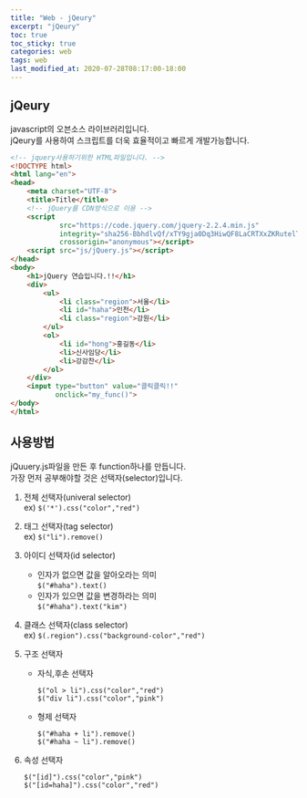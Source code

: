 ```yaml
---
title: "Web - jQeury"
excerpt: "jQeury"
toc: true
toc_sticky: true
categories: web
tags: web
last_modified_at: 2020-07-28T08:17:00-18:00
---
```

## jQeury
javascript의 오븐소스 라이브러리입니다.  
jQeury를 사용하여 스크립트를 더욱 효율적이고 빠르게 개발가능합니다.  

```HTML
<!-- jquery사용하기위한 HTML파일입니다. -->
<!DOCTYPE html>
<html lang="en">
<head>
    <meta charset="UTF-8">
    <title>Title</title>
    <!-- jQuery를 CDN방식으로 이용 -->
    <script
            src="https://code.jquery.com/jquery-2.2.4.min.js"
            integrity="sha256-BbhdlvQf/xTY9gja0Dq3HiwQF8LaCRTXxZKRutelT44="
            crossorigin="anonymous"></script>
    <script src="js/jQuery.js"></script>
</head>
<body>
    <h1>jQuery 연습입니다.!!</h1>
    <div>
        <ul>
            <li class="region">서울</li>
            <li id="haha">인천</li>
            <li class="region">강원</li>
        </ul>
        <ol>
            <li id="hong">홍길동</li>
            <li>신사임당</li>
            <li>강감찬</li>
        </ol>
    </div>
    <input type="button" value="클릭클릭!!"
           onclick="my_func()">
</body>
</html>
```

## 사용방법  
jQuuery.js파일을 만든 후 function하나를 만듭니다.  
가장 먼저 공부해야할 것은 선택자(selector)입니다.  
1. 전체 선택자(univeral selector)  
	ex) `$('*').css("color","red")`  
1. 태그 선택자(tag selector)  
	ex) `$("li").remove()`  
1. 아이디 선택자(id selector)  
	- 인자가 없으면 값을 알아오라는 의미  
		`$("#haha").text()`  
	- 인자가 있으면 값을 변경하라는 의미  
		`$("#haha").text("kim")`  
1. 클래스 선택자(class selector)  
	ex) `$(.region").css("background-color","red")`  
1. 구조 선택자  
	- 자식,후손 선택자  
		
		```
		$("ol > li").css("color","red")
		$("div li").css("color","pink")
		```
	
	- 형제 선택자  
		
		```
		$("#haha + li").remove()
		$("#haha ~ li").remove()
		```
		
1. 속성 선택자  
	```
	$("[id]").css("color","pink")
	$("[id=haha]").css("color","red")
	```



